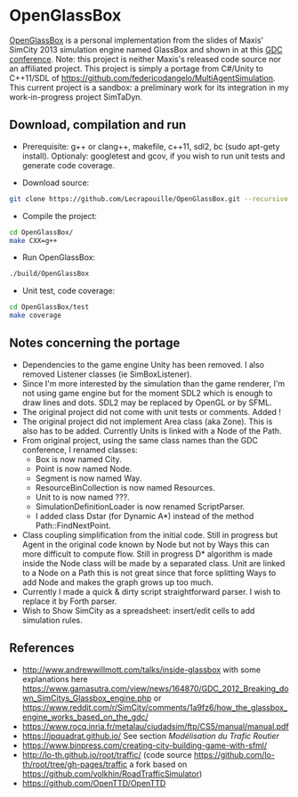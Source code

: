# OpenGlassBox

[OpenGlassBox](https://github.com/Lecrapouille/OpenGlassBox) is a personal implementation from the slides of Maxis' SimCity 2013 simulation engine named GlassBox and shown in at this [GDC conference](http://www.andrewwillmott.com/talks/inside-glassbox). Note: this project is neither Maxis's released code source nor an affiliated project. This project is simply a portage from C#/Unity to C++11/SDL of https://github.com/federicodangelo/MultiAgentSimulation.
This current project is a sandbox: a preliminary work for its integration in my work-in-progress project SimTaDyn.

## Download, compilation and run

- Prerequisite: g++ or clang++, makefile, c++11, sdl2, bc (sudo apt-gety install).
Optionaly: googletest and gcov, if you wish to run unit tests and generate code coverage.

- Download source:
```sh
git clone https://github.com/Lecrapouille/OpenGlassBox.git --recursive
```

- Compile the project:
```sh
cd OpenGlassBox/
make CXX=g++
```

- Run OpenGlassBox:
```sh
./build/OpenGlassBox
```

- Unit test, code coverage:
```sh
cd OpenGlassBox/test
make coverage
```

## Notes concerning the portage

- Dependencies to the game engine Unity has been removed. I also removed Listener classes (ie SimBoxListener).
- Since I'm more interested by the simulation than the game renderer, I'm not using game engine but for the moment SDL2 which is enough to draw lines and dots. SDL2 may be replaced by OpenGL or by SFML.
- The original project did not come with unit tests or comments. Added !
- The original project did not implement Area class (aka Zone). This is also has to be added. Currently Units is linked with a Node of the Path.
- From original project, using the same class names than the GDC conference, I renamed classes:
  - Box is now named City.
  - Point is now named Node.
  - Segment is now named Way.
  - ResourceBinCollection is now named Resources.
  - Unit to is now named ???.
  - SimulationDefinitionLoader is now renamed ScriptParser.
  - I added class Dstar (for Dynamic A*) instead of the method Path::FindNextPoint.
- Class coupling simplification from the initial code. Still in progress but Agent in the original code known by Node but not by Ways this can more difficult to compute flow. Still in progress D* algorithm is made inside the Node class will be made by a separated class. Unit are linked to a Node on a Path this is not great since that force splitting Ways to add Node and makes the graph grows up too much.
- Currently I made a quick & dirty script straightforward parser. I wish to replace it by Forth parser.
- Wish to Show SimCity as a spreadsheet: insert/edit cells to add simulation rules.

## References

- http://www.andrewwillmott.com/talks/inside-glassbox with some explanations here https://www.gamasutra.com/view/news/164870/GDC_2012_Breaking_down_SimCitys_Glassbox_engine.php or https://www.reddit.com/r/SimCity/comments/1a9fz6/how_the_glassbox_engine_works_based_on_the_gdc/
- https://www.rocq.inria.fr/metalau/ciudadsim/ftp/CS5/manual/manual.pdf
- https://jpquadrat.github.io/ See section *Modélisation du Trafic Routier*
- https://www.binpress.com/creating-city-building-game-with-sfml/
- http://lo-th.github.io/root/traffic/ (code source https://github.com/lo-th/root/tree/gh-pages/traffic a fork based on https://github.com/volkhin/RoadTrafficSimulator)
- https://github.com/OpenTTD/OpenTTD

